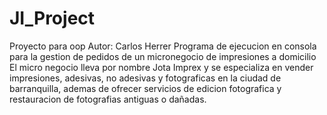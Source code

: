 # JI_Project
Proyecto para oop 
Autor: Carlos Herrer
Programa de ejecucion en consola para la gestion de pedidos de un micronegocio de impresiones a domicilio
El micro negocio lleva por nombre Jota Imprex y se especializa en vender impresiones, adesivas, no adesivas
y fotograficas en la ciudad de barranquilla, ademas de ofrecer servicios de edicion fotografica y restauracion 
de fotografias antiguas o dañadas.
